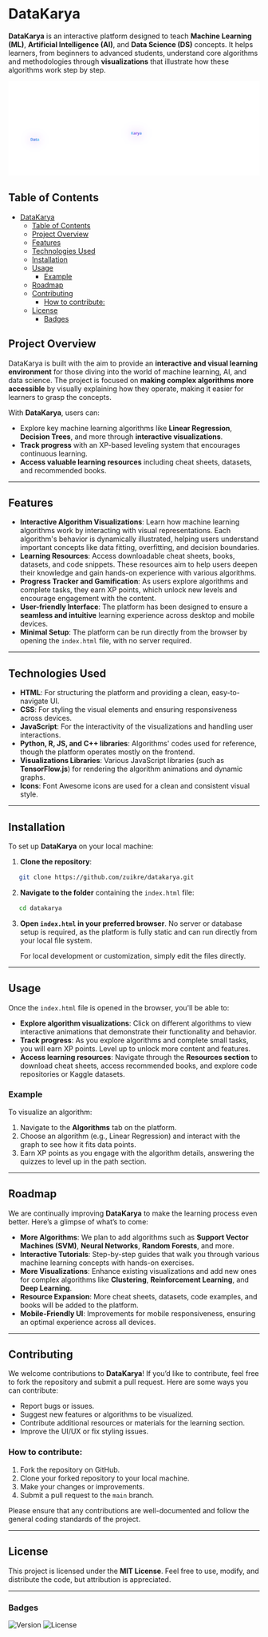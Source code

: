 # DataKarya

**DataKarya** is an interactive platform designed to teach **Machine Learning (ML)**, **Artificial Intelligence (AI)**, and **Data Science (DS)** concepts. It helps learners, from beginners to advanced students, understand core algorithms and methodologies through **visualizations** that illustrate how these algorithms work step by step.

![DataKarya Logo](assets/logo.svg)

## Table of Contents
- [DataKarya](#datakarya)
  - [Table of Contents](#table-of-contents)
  - [Project Overview](#project-overview)
  - [Features](#features)
  - [Technologies Used](#technologies-used)
  - [Installation](#installation)
  - [Usage](#usage)
    - [Example](#example)
  - [Roadmap](#roadmap)
  - [Contributing](#contributing)
    - [How to contribute:](#how-to-contribute)
  - [License](#license)
    - [Badges](#badges)

## Project Overview
DataKarya is built with the aim to provide an **interactive and visual learning environment** for those diving into the world of machine learning, AI, and data science. The project is focused on **making complex algorithms more accessible** by visually explaining how they operate, making it easier for learners to grasp the concepts.

With **DataKarya**, users can:
- Explore key machine learning algorithms like **Linear Regression**, **Decision Trees**, and more through **interactive visualizations**.
- **Track progress** with an XP-based leveling system that encourages continuous learning.
- **Access valuable learning resources** including cheat sheets, datasets, and recommended books.

---

## Features
- **Interactive Algorithm Visualizations**: Learn how machine learning algorithms work by interacting with visual representations. Each algorithm's behavior is dynamically illustrated, helping users understand important concepts like data fitting, overfitting, and decision boundaries.
- **Learning Resources**: Access downloadable cheat sheets, books, datasets, and code snippets. These resources aim to help users deepen their knowledge and gain hands-on experience with various algorithms.
- **Progress Tracker and Gamification**: As users explore algorithms and complete tasks, they earn XP points, which unlock new levels and encourage engagement with the content.
- **User-friendly Interface**: The platform has been designed to ensure a **seamless and intuitive** learning experience across desktop and mobile devices.
- **Minimal Setup**: The platform can be run directly from the browser by opening the `index.html` file, with no server required.

---

## Technologies Used
- **HTML**: For structuring the platform and providing a clean, easy-to-navigate UI.
- **CSS**: For styling the visual elements and ensuring responsiveness across devices.
- **JavaScript**: For the interactivity of the visualizations and handling user interactions.
- **Python, R, JS, and C++ libraries**: Algorithms' codes used for reference, though the platform operates mostly on the frontend.
- **Visualizations Libraries**: Various JavaScript libraries (such as **TensorFlow.js**) for rendering the algorithm animations and dynamic graphs.
- **Icons**: Font Awesome icons are used for a clean and consistent visual style.

---

## Installation
To set up **DataKarya** on your local machine:
1. **Clone the repository**:

```bash
   git clone https://github.com/zuikre/datakarya.git
````

2. **Navigate to the folder** containing the `index.html` file:

```bash
   cd datakarya
```

3. **Open `index.html` in your preferred browser**. No server or database setup is required, as the platform is fully static and can run directly from your local file system.

   For local development or customization, simply edit the files directly.

---

## Usage

Once the `index.html` file is opened in the browser, you'll be able to:

* **Explore algorithm visualizations**: Click on different algorithms to view interactive animations that demonstrate their functionality and behavior.
* **Track progress**: As you explore algorithms and complete small tasks, you will earn XP points. Level up to unlock more content and features.
* **Access learning resources**: Navigate through the **Resources section** to download cheat sheets, access recommended books, and explore code repositories or Kaggle datasets.

### Example

To visualize an algorithm:

1. Navigate to the **Algorithms** tab on the platform.
2. Choose an algorithm (e.g., Linear Regression) and interact with the graph to see how it fits data points.
3. Earn XP points as you engage with the algorithm details, answering the quizzes to level up in the path section.

---

## Roadmap

We are continually improving **DataKarya** to make the learning process even better. Here’s a glimpse of what’s to come:

* **More Algorithms**: We plan to add algorithms such as **Support Vector Machines (SVM)**, **Neural Networks**, **Random Forests**, and more.
* **Interactive Tutorials**: Step-by-step guides that walk you through various machine learning concepts with hands-on exercises.
* **More Visualizations**: Enhance existing visualizations and add new ones for complex algorithms like **Clustering**, **Reinforcement Learning**, and **Deep Learning**.
* **Resource Expansion**: More cheat sheets, datasets, code examples, and books will be added to the platform.
* **Mobile-Friendly UI**: Improvements for mobile responsiveness, ensuring an optimal experience across all devices.

---

## Contributing

We welcome contributions to **DataKarya**! If you’d like to contribute, feel free to fork the repository and submit a pull request. Here are some ways you can contribute:

* Report bugs or issues.
* Suggest new features or algorithms to be visualized.
* Contribute additional resources or materials for the learning section.
* Improve the UI/UX or fix styling issues.

### How to contribute:

1. Fork the repository on GitHub.
2. Clone your forked repository to your local machine.
3. Make your changes or improvements.
4. Submit a pull request to the `main` branch.

Please ensure that any contributions are well-documented and follow the general coding standards of the project.

---

## License

This project is licensed under the **MIT License**. Feel free to use, modify, and distribute the code, but attribution is appreciated.

---


### Badges

![Version](https://img.shields.io/badge/version-v1.0.0-blue)
![License](https://img.shields.io/badge/license-MIT-green)
